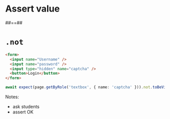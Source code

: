 <!-- .slide: class="transition" -->

# Assert value

##==##

<!-- .slide: class="with-code" -->

# `.not`

```Html
<form>
  <input name="Username" />
  <input name="password" />
  <input type="hidden" name="captcha" />
  <button>Login</button>
</form>
```
<!-- .element: class="big-code" -->

```TypeScript
await expect(page.getByRole('textbox', { name: 'captcha' })).not.toBeVisible();
```
<!-- .element: class="big-code" -->

Notes:
- ask students
- assert OK
